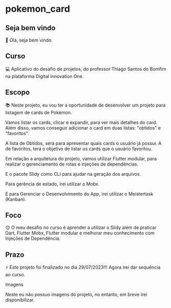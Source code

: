 # pokemon_card

## Seja bem vindo

👋 Olá, seja bem vindo.

## Curso

💻 Aplicativo do desafio de projetos, do professor Thiago Santos do Bomfim na plataforma Digital Innovation One.

## Escopo

📚 Neste projeto, eu vou ter a oportunidade de desenvolver um projeto para listagem de cards de Pokémon.

Vamos listar os cards, clicar e expandir, para ver mais detalhes do card. Além disso, vamos conseguir adicionar o card em duas listas: "obtidos" e "favoritos".

A lista de Obtidos, será para apresentar quais cards o usuário já possui. A de favoritos, terá o objetivo de listar os cards que o usuário favoritou.

Em relação a arquitetura do projeto, vamos utilizar Flutter modular, para realizar o gerenciamento de rotas e injeções de dependências.

E o pacote Slidy como CLI para ajudar na geração dos arquivos.

Para gerência de estado, irei utilizar o Mobx.

E para Gerenciar o Desenvolvimento do App, irei utilizar o Meistertask (Kanban).

## Foco

😊 O meu desafio no curso é aprender a utilizar o Slidy além de praticar Dart, Flutter Mobx, Flutter modular e melhorar meu conhecimento com Injeções de Dependência.

## Prazo

⚡ Este projeto foi finalizado no dia 29/07/2023!!! Agora irei dar sequência ao curso.

Imagens

Neste eu não possuo imagens do projeto, no entanto, em breve irei disponibilizar.

